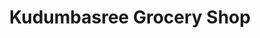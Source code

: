 ---
title: "Kudumbasree Grocery Shop"
url: /pallikkare/kudumbasree-grocery-shop/
shop: Lebensmittel
---
